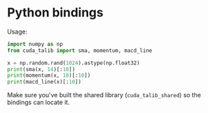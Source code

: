 # Python bindings

Usage:
```python
import numpy as np
from cuda_talib import sma, momentum, macd_line

x = np.random.rand(1024).astype(np.float32)
print(sma(x, 14)[:10])
print(momentum(x, 10)[:10])
print(macd_line(x)[:10])
```
Make sure you've built the shared library (`cuda_talib_shared`) so the bindings can locate it.
